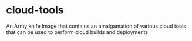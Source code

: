 # cloud-tools
An Army knife Image that contains an amalgamation of various cloud tools that can be used to perform cloud builds and deployments 
